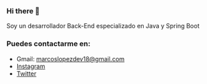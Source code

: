 ### Hi there 👋

<!-- **MarcossIC/MarcossIC** is a ✨ _special_ ✨ repository because its `README.md` (this file) appears on your GitHub profile. -->

Soy un desarrollador Back-End especializado en Java y Spring Boot

### Puedes contactarme en:

 - Gmail: marcoslopezdev18@gmail.com
 - [Instagram](marcoslopezdev18@gmail.com)
 - [Twitter](marcoslopezdev18@gmail.com)
